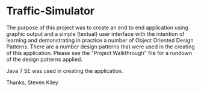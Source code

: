 # Traffic-Simulator

The purpose of this project was to create an end to end application using graphic output and a simple (textual) user interface with the 
intention of learning and demonstrating in practice a number of Object Oriented Design Patterns. There are a number design patterns that 
were used in the creating of this application. Please see the "Project Walkthrough" file for a rundown of the design patterns applied.

Java 7 SE was used in creating the application. 

Thanks,
Steven Kiley
